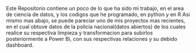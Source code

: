 Este Repositorio contiene un poco de lo que ha sido mi trabajo, en el area de ciencia de datos, y los codigos que he programado, en python y en R
Asi mismo mas abajo, se puede pareciar uno de mis proyectos mas recientes, en el cual obtuve datos de la policia nacional(datos abiertos) de los cuales
realice su respectiva limpieza y transformacion para subirlos posteriormente a Power Bi, con sus respectivas relaciones y su debido dashboard.
